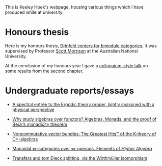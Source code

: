 This is Keeley Hoek's webpage, housing various things which I have produced while at university.

# Honours thesis

Here is my honours thesis, [Drinfeld centers for bimodule categories](res/2019.honours.thesis.pdf). It was supervised by Professor [Scott Morrison](https://tqft.net) at the Australian National University.

At the conclusion of my honours year I gave a [colloquium-style talk](https://youtu.be/fcfduKYPUvw) on some results from the second chapter.

# Undergraduate reports/essays

- [A spectral entrée to the Ergodic theory proper, lightly seasoned with a physical perspective](res/2017.s2.math3325.essay.pdf)

- [Why study algebras over functors? Algebras, Monads, and the proof of Beck’s monadicity theorem](res/2018.s1.category.essay.pdf)

- [Noncommutative vector bundles: The Greatest Hits™ of the K-theory of C*-algebras](res/2018.s1.vbkt.report.pdf)

- [Monoidal ∞-categories over ∞-operads, Elements of *Higher Algebra*](res/2018.s2.infcat.essay.pdf)

- [Transfers and tom Dieck splitting, via the Wirthmüller isomorphism](res/2019.s1.esht.report.pdf)
